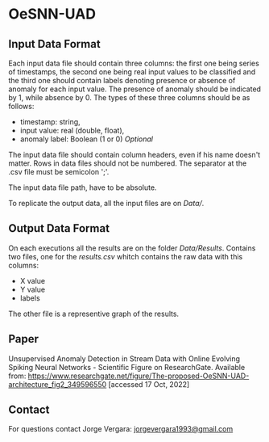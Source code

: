 # OeSNN-UAD

## Input Data Format

Each input data file should contain three columns: the first one being series of timestamps, the second one being real input values to be classified and the third one should contain labels denoting presence or absence of anomaly for each input value. The presence of anomaly should be indicated by 1, while absence by 0. The types of these three columns should be as follows:
  * timestamp: string,
  * input value: real (double, float),
  * anomaly label: Boolean (1 or 0) *Optional*

The input data file should contain column headers, even if his name doesn't matter. Rows in data files should not be numbered. The separator at the .csv file must be semicolon ';'.

The input data file path, have to be absolute.

To replicate the output data, all the input files are on *Data/*.

## Output Data Format

On each executions all the results are on the folder *Data/Results*. Contains two files, one for the *results.csv* whitch contains the raw data with this columns: 
* X value
* Y value
* labels

The other file is a representive graph of the results.

## Paper
Unsupervised Anomaly Detection in Stream Data with Online Evolving Spiking Neural Networks - Scientific Figure on ResearchGate. Available from: https://www.researchgate.net/figure/The-proposed-OeSNN-UAD-architecture_fig2_349596550 [accessed 17 Oct, 2022]


## Contact

For questions contact Jorge Vergara: <jorgevergara1993@gmail.com>